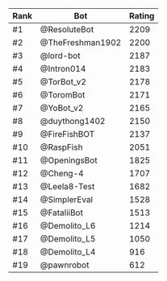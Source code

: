 Rank|Bot|Rating
---|---|---
#1|@ResoluteBot|2209
#2|@TheFreshman1902|2200
#3|@lord-bot|2187
#4|@Intron014|2183
#5|@TorBot_v2|2178
#6|@ToromBot|2171
#7|@YoBot_v2|2165
#8|@duythong1402|2150
#9|@FireFishBOT|2137
#10|@RaspFish|2051
#11|@OpeningsBot|1825
#12|@Cheng-4|1707
#13|@Leela8-Test|1682
#14|@SimplerEval|1528
#15|@FataliiBot|1513
#16|@Demolito_L6|1214
#17|@Demolito_L5|1050
#18|@Demolito_L4|916
#19|@pawnrobot|612
